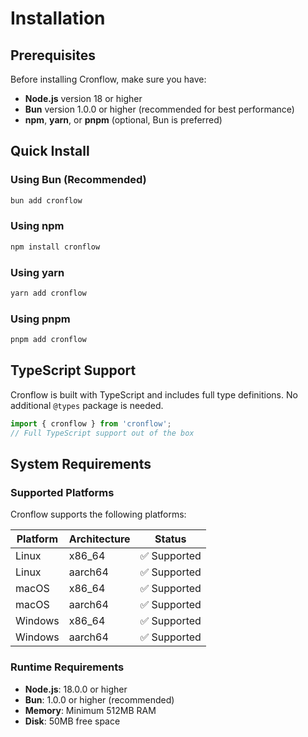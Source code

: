 # Installation

## Prerequisites

Before installing Cronflow, make sure you have:

- **Node.js** version 18 or higher
- **Bun** version 1.0.0 or higher (recommended for best performance)
- **npm**, **yarn**, or **pnpm** (optional, Bun is preferred)

## Quick Install

### Using Bun (Recommended)

```bash
bun add cronflow
```

### Using npm

```bash
npm install cronflow
```

### Using yarn

```bash
yarn add cronflow
```

### Using pnpm

```bash
pnpm add cronflow
```

## TypeScript Support

Cronflow is built with TypeScript and includes full type definitions. No additional `@types` package is needed.

```typescript
import { cronflow } from 'cronflow';
// Full TypeScript support out of the box
```

## System Requirements

### Supported Platforms

Cronflow supports the following platforms:

| Platform | Architecture | Status       |
| -------- | ------------ | ------------ |
| Linux    | x86_64       | ✅ Supported |
| Linux    | aarch64      | ✅ Supported |
| macOS    | x86_64       | ✅ Supported |
| macOS    | aarch64      | ✅ Supported |
| Windows  | x86_64       | ✅ Supported |
| Windows  | aarch64      | ✅ Supported |

### Runtime Requirements

- **Node.js**: 18.0.0 or higher
- **Bun**: 1.0.0 or higher (recommended)
- **Memory**: Minimum 512MB RAM
- **Disk**: 50MB free space

